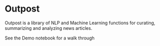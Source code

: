 # Outpost

Outpost is a library of NLP and Machine Learning functions for curating, summarizing and analyzing news articles.


See the Demo notebook for a walk through